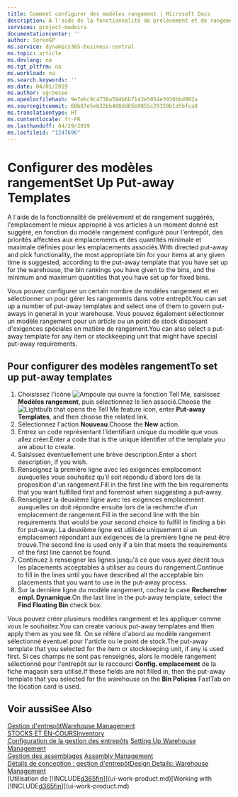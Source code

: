 ```yaml
---
title: Comment configurer des modèles rangement | Microsoft Docs
description: A l'aide de la fonctionnalité de prélèvement et de rangement suggérés, l'emplacement le mieux approprié à vos articles à un moment donné est suggéré, en fonction du modèle rangement configuré pour l'entrepôt, des priorités affectées aux emplacements et des quantités minimale et maximale définies pour les emplacements associés.
services: project-madeira
documentationcenter: ''
author: SorenGP
ms.service: dynamics365-business-central
ms.topic: article
ms.devlang: na
ms.tgt_pltfrm: na
ms.workload: na
ms.search.keywords: ''
ms.date: 04/01/2019
ms.author: sgroespe
ms.openlocfilehash: 9e7ebc9c4736a594b6b7143e5054e3930bbd902a
ms.sourcegitcommit: 60b87e5eb32bb408dd65b9855c29159b1dfbfca8
ms.translationtype: HT
ms.contentlocale: fr-FR
ms.lasthandoff: 04/29/2019
ms.locfileid: "1247696"
---
```

# <a name="set-up-put-away-templates"></a><span data-ttu-id="6c991-103">Configurer des modèles rangement</span><span class="sxs-lookup"><span data-stu-id="6c991-103">Set Up Put-away Templates</span></span>
<span data-ttu-id="6c991-104">A l'aide de la fonctionnalité de prélèvement et de rangement suggérés, l'emplacement le mieux approprié à vos articles à un moment donné est suggéré, en fonction du modèle rangement configuré pour l'entrepôt, des priorités affectées aux emplacements et des quantités minimale et maximale définies pour les emplacements associés.</span><span class="sxs-lookup"><span data-stu-id="6c991-104">With directed put-away and pick functionality, the most appropriate bin for your items at any given time is suggested, according to the put-away template that you have set up for the warehouse, the bin rankings you have given to the bins, and the minimum and maximum quantities that you have set up for fixed bins.</span></span>  

<span data-ttu-id="6c991-105">Vous pouvez configurer un certain nombre de modèles rangement et en sélectionner un pour gérer les rangements dans votre entrepôt.</span><span class="sxs-lookup"><span data-stu-id="6c991-105">You can set up a number of put-away templates and select one of them to govern put-aways in general in your warehouse.</span></span> <span data-ttu-id="6c991-106">Vous pouvez également sélectionner un modèle rangement pour un article ou un point de stock disposant d'exigences spéciales en matière de rangement.</span><span class="sxs-lookup"><span data-stu-id="6c991-106">You can also select a put-away template for any item or stockkeeping unit that might have special put-away requirements.</span></span>  

## <a name="to-set-up-put-away-templates"></a><span data-ttu-id="6c991-107">Pour configurer des modèles rangement</span><span class="sxs-lookup"><span data-stu-id="6c991-107">To set up put-away templates</span></span>  
1.  <span data-ttu-id="6c991-108">Choisissez l'icône ![Ampoule qui ouvre la fonction Tell Me](media/ui-search/search_small.png "Dites-moi ce que vous voulez faire"), saisissez **Modèles rangement**, puis sélectionnez le lien associé.</span><span class="sxs-lookup"><span data-stu-id="6c991-108">Choose the ![Lightbulb that opens the Tell Me feature](media/ui-search/search_small.png "Tell me what you want to do") icon, enter **Put-away Templates**, and then choose the related link.</span></span>  
2.  <span data-ttu-id="6c991-109">Sélectionnez l'action **Nouveau**.</span><span class="sxs-lookup"><span data-stu-id="6c991-109">Choose the **New** action.</span></span>  
3.  <span data-ttu-id="6c991-110">Entrez un code représentant l'identifiant unique du modèle que vous allez créer.</span><span class="sxs-lookup"><span data-stu-id="6c991-110">Enter a code that is the unique identifier of the template you are about to create.</span></span>  
4.  <span data-ttu-id="6c991-111">Saisissez éventuellement une brève description.</span><span class="sxs-lookup"><span data-stu-id="6c991-111">Enter a short description, if you wish.</span></span>  
5.  <span data-ttu-id="6c991-112">Renseignez la première ligne avec les exigences emplacement auxquelles vous souhaitez qu'il soit répondu d'abord lors de la proposition d'un rangement.</span><span class="sxs-lookup"><span data-stu-id="6c991-112">Fill in the first line with the bin requirements that you want fulfilled first and foremost when suggesting a put-away.</span></span>  
6.  <span data-ttu-id="6c991-113">Renseignez la deuxième ligne avec les exigences emplacement auxquelles on doit répondre ensuite lors de la recherche d'un emplacement de rangement.</span><span class="sxs-lookup"><span data-stu-id="6c991-113">Fill in the second line with the bin requirements that would be your second choice to fulfill in finding a bin for put-away.</span></span> <span data-ttu-id="6c991-114">La deuxième ligne est utilisée uniquement si un emplacement répondant aux exigences de la première ligne ne peut être trouvé.</span><span class="sxs-lookup"><span data-stu-id="6c991-114">The second line is used only if a bin that meets the requirements of the first line cannot be found.</span></span>  
7.  <span data-ttu-id="6c991-115">Continuez à renseigner les lignes jusqu'à ce que vous ayez décrit tous les placements acceptables à utiliser au cours du rangement.</span><span class="sxs-lookup"><span data-stu-id="6c991-115">Continue to fill in the lines until you have described all the acceptable bin placements that you want to use in the put-away process.</span></span>  
8.  <span data-ttu-id="6c991-116">Sur la dernière ligne du modèle rangement, cochez la case **Rechercher empl. Dynamique**.</span><span class="sxs-lookup"><span data-stu-id="6c991-116">On the last line in the put-away template, select the **Find Floating Bin** check box.</span></span>  

<span data-ttu-id="6c991-117">Vous pouvez créer plusieurs modèles rangement et les appliquer comme vous le souhaitez.</span><span class="sxs-lookup"><span data-stu-id="6c991-117">You can create various put-away templates and then apply them as you see fit.</span></span> <span data-ttu-id="6c991-118">On se réfère d'abord au modèle rangement sélectionné éventuel pour l'article ou le point de stock.</span><span class="sxs-lookup"><span data-stu-id="6c991-118">The put-away template that you selected for the item or stockkeeping unit, if any is used first.</span></span> <span data-ttu-id="6c991-119">Si ces champs ne sont pas renseignés, alors le modèle rangement sélectionné pour l'entrepôt sur le raccourci **Config. emplacement** de la fiche magasin sera utilisé.</span><span class="sxs-lookup"><span data-stu-id="6c991-119">If these fields are not filled in, then the put-away template that you selected for the warehouse on the **Bin Policies** FastTab on the location card is used.</span></span>  

## <a name="see-also"></a><span data-ttu-id="6c991-120">Voir aussi</span><span class="sxs-lookup"><span data-stu-id="6c991-120">See Also</span></span>  
[<span data-ttu-id="6c991-121">Gestion d'entrepôt</span><span class="sxs-lookup"><span data-stu-id="6c991-121">Warehouse Management</span></span>](warehouse-manage-warehouse.md)  
[<span data-ttu-id="6c991-122">STOCKS ET EN-COURS</span><span class="sxs-lookup"><span data-stu-id="6c991-122">Inventory</span></span>](inventory-manage-inventory.md)  
<span data-ttu-id="6c991-123">[Configuration de la gestion des entrepôts](warehouse-setup-warehouse.md)   </span><span class="sxs-lookup"><span data-stu-id="6c991-123">[Setting Up Warehouse Management](warehouse-setup-warehouse.md)   </span></span>  
<span data-ttu-id="6c991-124">[Gestion des assemblages](assembly-assemble-items.md)  </span><span class="sxs-lookup"><span data-stu-id="6c991-124">[Assembly Management](assembly-assemble-items.md)  </span></span>  
[<span data-ttu-id="6c991-125">Détails de conception : gestion d'entrepôt</span><span class="sxs-lookup"><span data-stu-id="6c991-125">Design Details: Warehouse Management</span></span>](design-details-warehouse-management.md)  
<span data-ttu-id="6c991-126">[Utilisation de [!INCLUDE[d365fin](includes/d365fin_md.md)]](ui-work-product.md)</span><span class="sxs-lookup"><span data-stu-id="6c991-126">[Working with [!INCLUDE[d365fin](includes/d365fin_md.md)]](ui-work-product.md)</span></span>
